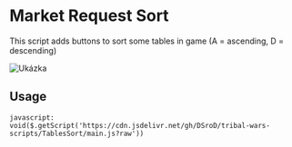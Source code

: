 # Market Request Sort

This script adds buttons to sort some tables in game (A = ascending, D = descending)

![Ukázka](/tribal-wars-scripts/img/market-request-sort.png)

## Usage

`javascript: void($.getScript('https://cdn.jsdelivr.net/gh/DSroD/tribal-wars-scripts/TablesSort/main.js?raw'))`